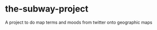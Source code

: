 the-subway-project
==================

A project to do map terms and moods from twitter onto geographic maps